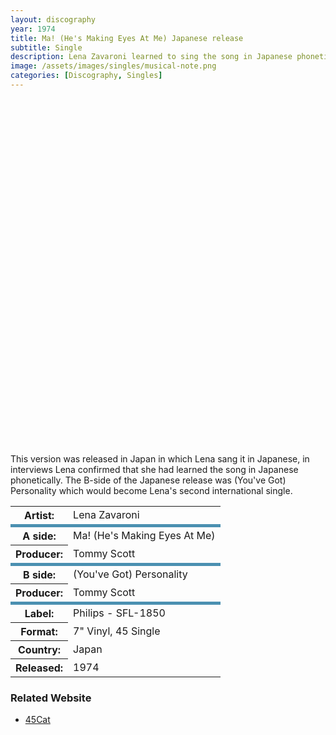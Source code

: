 ```yaml
---
layout: discography
year: 1974
title: Ma! (He's Making Eyes At Me) Japanese release
subtitle: Single
description: Lena Zavaroni learned to sing the song in Japanese phonetically.
image: /assets/images/singles/musical-note.png
categories: [Discography, Singles]
---
```


<div id="player1"></div>
<div id="player2"></div>

This version was released in Japan in which Lena sang it in Japanese, in interviews Lena confirmed that she had learned the song in Japanese phonetically. The B-side of the Japanese release was (You've Got) Personality which would become Lena's second international single.

<table>
<tr><th>Artist:</th><td>Lena Zavaroni</td></tr>
<tr class="split"><th>A side:</th><td>Ma! (He's Making Eyes At Me)</td></tr>
<tr><th>Producer:</th><td>Tommy Scott</td></tr>
<tr class="split"><th>B side:</th><td>(You've Got) Personality</td></tr>
<tr><th>Producer:</th><td>Tommy Scott</td></tr>
<tr class="split"><th>Label:</th><td>Philips - SFL-1850</td></tr>
<tr><th>Format:</th><td>7" Vinyl, 45 Single</td></tr>
<tr><th>Country:</th><td>Japan</td></tr>
<tr><th>Released:</th><td>1974</td></tr>
</table>

### Related Website
* [45Cat](https://www.45cat.com/record/sfl1850)

<style>
#player1 {width:367.5px; height:277px;}
#player2 {width:367.5px; height:277px;}
.split {border-top: solid 5px #4B90B1;}
</style>

<script>
    var tag = document.createElement('script');
    tag.src = "//www.youtube.com/iframe_api";
    var firstScriptTag = document.getElementsByTagName('script')[0];
    firstScriptTag.parentNode.insertBefore(tag, firstScriptTag);

    var player;
    function onYouTubeIframeAPIReady() {
        player1 = new YT.Player('player1', {
            height: '360',
            width: '480',
            videoId: 'yI_nqPZNpAQ',
            events: {
                'onStateChange': onPlayerStateChange
            }
        });
        player2 = new YT.Player('player2', {
            height: '360',
            width: '480',
            videoId: 'h4agufuuabE',
            events: {
                'onStateChange': onPlayerStateChange
            }
        });
    }

    function onPlayerStateChange(event) {
        if (event.data == YT.PlayerState.PLAYING) {
            stopVideo(event.target.a.id);
        }
    }

    function stopVideo(player_id) {
        if (player_id == "player1") {
            player2.stopVideo();
        } else if (player_id == "player2") {
            player1.stopVideo();
        }
    }
</script>

